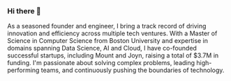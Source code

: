 ### Hi there 👋

As a seasoned founder and engineer, I bring a track record of driving innovation and efficiency across multiple tech ventures. With a Master of Science in Computer Science from Boston University and expertise in domains spanning Data Science, AI and Cloud, I have co-founded successful startups, including Mount and Joyn, raising a total of $3.7M in funding. I'm passionate about solving complex problems, leading high-performing teams, and continuously pushing the boundaries of technology.

<!--
**rishabnayak/rishabnayak** is a ✨ _special_ ✨ repository because its `README.md` (this file) appears on your GitHub profile.

Here are some ideas to get you started:

- 🔭 I’m currently working on ...
- 🌱 I’m currently learning ...
- 👯 I’m looking to collaborate on ...
- 🤔 I’m looking for help with ...
- 💬 Ask me about ...
- 📫 How to reach me: ...
- 😄 Pronouns: ...
- ⚡ Fun fact: ...
-->
